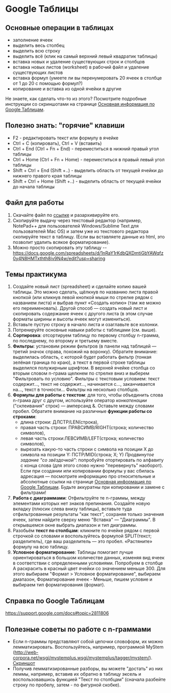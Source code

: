 # Google Таблицы

## Основные операции в таблицах
* заполнение ячеек
* выделить весь столбец
* выделить всю строку
* выделить всё (клик на самый верхний левый квадратик таблицы)
* вставка новых и удаление существующих строк и столбцов
* вставка новых листов (worksheet) в рабочий файл и удаление существующих листов
* вставка формул (умеете ли вы перенумеровать 20 ячеек в столбце от 1 до 20 с помощью формул?)
* копирование и вставка из одной ячейки в другие

Не знаете, как сделать что-то из этого? Посмотрите подробные инструкции со скриншотами на странице [Основная информация по Google Таблицам](https://github.com/ElizavetaKuzmenko/Programming-and-computer-instruments/blob/master/Google-Spreadsheets-basic.md).

## Полезно знать: "горячие" клавиши
* F2 - редактировать текст или формулу в ячейке
* Ctrl + C (копировать), Ctrl + V (вставить)
* Ctrl + End (Ctrl + Fn + End) - переместиться в нижний правый угол таблицы
* Ctrl + Home (Ctrl + Fn + Home) - переместиться в правый левый угол таблицы
* Shift + Ctrl + End (Shift +..) - выделить область от текущей ячейки до нижнего правого края таблицы
* Shift + Ctrl + Home (Shift +..) - выделить область от текущей ячейки до начала таблицы

##  Файл для работы
1. Скачайте файл по [ссылке](http://hseinstruments.wikispaces.com/file/view/3grams-100.txt.zip/561168961/3grams-100.txt.zip) и разархивируйте его.
2. Скопируйте выдачу через текстовый редактор (например, NotePad++ для пользователей Windows/Sublime Text для пользователей Mac OS) и затем уже из текстового редактора скопируйте текст в таблицу. (Если вы вставляете данные из html, это позволит удалить всякое форматирование).
3. Можно просто скопировать эту таблицу -- https://docs.google.com/spreadsheets/d/1nRaY1rKdbQXDmtiGbYAWqfz0y4N8HMTxthth8iv9N4w/edit?usp=sharing

## Темы практикума
1. Создайте новый лист (spreadsheet) и сделайте копию вашей таблицы. Это можно сделать, щёлкнув по названию листа правой кнопкой (или кликнув левой кнопкой мыши по стрелке рядом с названием листа) и выбрав пункт «Создать копию» (там же можно его переименовать). 
Другой способ — создать новый лист и скопировать содержание ячеек с другого листа (в этом случае форматы ширины и высоты ячеек могут измениться).
2. Вставьте пустую строку в начало листа и озаглавьте все колонки.
3. Потренируйте основные навыки работы с таблицами (см. выше).
4. **Сортировка**: отсортируем таблицу по первому столбцу n-грамма, по последнему, по второму и третьему вместе.
5. **Фильтры**: установим режим фильтров (в панели над таблицей — третий значок справа, похожий на воронку). Обратите внимание: выделилась область, с которой будет работать фильтр (тонкая зелёная граница по краю), а текст в первой строке таблицы выделился полужирным шрифтом.
В верхней ячейке столбца со вторым словом n-грама щелкнем по стрелке вниз и выберем "Фильтровать по условию".
Фильтры с текстовым условием: текст содержит..., текст не содержит..., начинается с..., заканчивается на..., текст в точности…
Фильтры на несколько столбцов.
6. **Формулы для работы с текстом**: для того, чтобы объединить слова n-грама друг с другом, используйте оператор *конкатенации* ("склеивания" строк) — амперсанд &. Оставьте между словами пробел.
Обратите внимание на различные **функции работы со строками**:
	* длина строки: ДЛСТР/LEN(строка),
	* правая часть строки: ПРАВСИМВ/RIGHT(строка; количество символов),
	* левая часть строки:ЛЕВСИМВ/LEFT(строка; количество символов),
	* вырезать какую-то часть строки с символа на позиции X до символа на позиции Y: ПСТР/MID(строка; X; Y)
*Продвинутое задание "со звёздочкой"*: попробуйте отортировать по алфавиту с конца слова (для этого слово нужно "перевернуть" наоборот).
Если при создании или копировании формулы у вас сбилась адресация — посмотрите информацию про относительные и абсолютные ссылки на странице [Основная информация по Google Таблицам](../master/Google-Spreadsheets-basic.md).
Будьте аккуратны при копировании и замене с фильтрами!
7. **Работа с диаграммами**: Отфильтруйте те n-граммы, между элементами которых нет знаков препинания. Создайте новую вкладку (плюсик слева внизу таблицы), вставьте туда отфильтрованные результаты "как текст", сохраняя только значения ячеек, затем найдите сверху меню "Вставка" — "Диаграммы". В открывшемся окне выбрать диапазон и тип диаграммы.
8. Разобьём **текст по столбцам**: кликните по ячейке рядом с первой строчкой со словами и воспользуйтесь формулой SPLIT(текст; разделитель), где ваш разделитель — это пробел. «Растяните» формулу на всю таблицу.
9. **Условное форматирование**: Таблицы помогает лучше ориентироваться в большом количестве данных, изменяя вид ячеек в соответствии с определенными условиями. Попробуем в столбце A раскрасить в красный цвет ячейки со значением меньше 300. Для этого выбираем "Формат > Условное форматирование", выбираем дмапазон, Форматирование ячеек - Меньше, пишем условие и выбираем тип форматирования (формат).



## Справка по Google Таблицам
https://support.google.com/docs#topic=2811806

## Полезные советы по работе с n-граммами
* Если n-граммы представляют собой цепочки словоформ, их можно лемматизировать. Воспользуйтесь, например, программой MyStem (http://web-corpora.net/wsgi/mystemplus.wsgi/mystemplus/tagger/mystem/). [Скриншот](https://olesar.github.io/KILI/img/Mystem1.png)
* Получив лемматизированные разборы, вы можете "достать" из них леммы, например, вставив их обратно в таблицу эксель и воспользовавшись функцией "Текст по столбцам" (сначала разбейте строку по пробелу, затем - по фигурной скобке).
